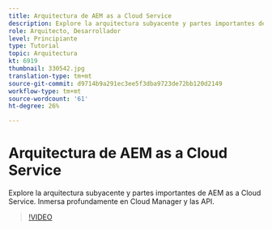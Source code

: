 ```yaml
---
title: Arquitectura de AEM as a Cloud Service
description: Explore la arquitectura subyacente y partes importantes de AEM as a Cloud Service. Inmersa profundamente en Cloud Manager y las API.
role: Arquitecto, Desarrollador
level: Principiante
type: Tutorial
topic: Arquitectura
kt: 6919
thumbnail: 330542.jpg
translation-type: tm+mt
source-git-commit: d9714b9a291ec3ee5f3dba9723de72bb120d2149
workflow-type: tm+mt
source-wordcount: '61'
ht-degree: 26%

---
```



# Arquitectura de AEM as a Cloud Service

Explore la arquitectura subyacente y partes importantes de AEM as a Cloud Service. Inmersa profundamente en Cloud Manager y las API.

>[!VIDEO](https://video.tv.adobe.com/v/330542/?quality=12&learn=on)